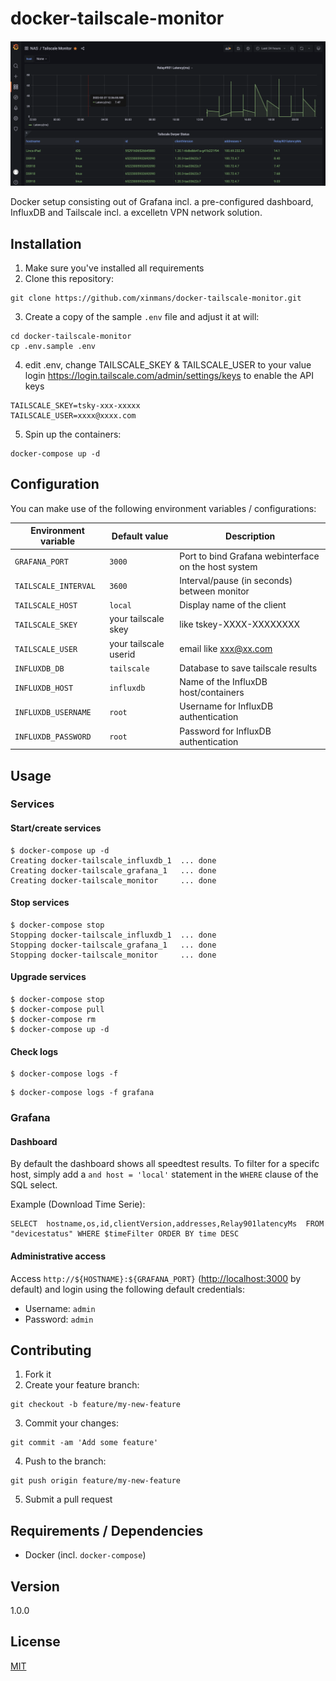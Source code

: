 # docker-tailscale-monitor

![](/docker/grafana/provisioning/grafana-sample.png)

Docker setup consisting out of Grafana incl. a pre-configured dashboard, InfluxDB and Tailscale incl. a excelletn VPN network solution.

## Installation

1. Make sure you've installed all requirements
2. Clone this repository:

```shell
git clone https://github.com/xinmans/docker-tailscale-monitor.git
```

3. Create a copy of the sample `.env` file and adjust it at will:

```shell
cd docker-tailscale-monitor
cp .env.sample .env
```
4. edit .env, change TAILSCALE_SKEY & TAILSCALE_USER to your value
login https://login.tailscale.com/admin/settings/keys to enable the API keys

```
TAILSCALE_SKEY=tsky-xxx-xxxxx
TAILSCALE_USER=xxxx@xxxx.com
```

5. Spin up the containers:

```shell
docker-compose up -d
```

## Configuration

You can make use of the following environment variables / configurations:

| Environment variable | Default value | Description
|----------------------|---------------|------------|
| `GRAFANA_PORT` | `3000` | Port to bind Grafana webinterface on the host system |
| `TAILSCALE_INTERVAL` | `3600` | Interval/pause (in seconds) between monitor |
| `TAILSCALE_HOST` | `local` | Display name of the client |
| `TAILSCALE_SKEY` | your tailscale skey | like  tskey-XXXX-XXXXXXXX|
| `TAILSCALE_USER` | your tailscale userid| email like xxx@xx.com|
| `INFLUXDB_DB` | `tailscale` | Database to save tailscale results |
| `INFLUXDB_HOST` | `influxdb` | Name of the InfluxDB host/containers |
| `INFLUXDB_USERNAME` | `root` | Username for InfluxDB authentication |
| `INFLUXDB_PASSWORD` | `root` | Password for InfluxDB authentication |

## Usage

### Services

#### Start/create services


```shell
$ docker-compose up -d
Creating docker-tailscale_influxdb_1  ... done
Creating docker-tailscale_grafana_1   ... done
Creating docker-tailscale_monitor     ... done

```

#### Stop services

```shell
$ docker-compose stop
Stopping docker-tailscale_influxdb_1  ... done
Stopping docker-tailscale_grafana_1   ... done
Stopping docker-tailscale_monitor     ... done
```

#### Upgrade services

```shell
$ docker-compose stop
$ docker-compose pull
$ docker-compose rm
$ docker-compose up -d
```

#### Check logs

```shell
$ docker-compose logs -f
```

```shell
$ docker-compose logs -f grafana
```

### Grafana

#### Dashboard

By default the dashboard shows all speedtest results. To filter for a specifc host, simply add a `and host = 'local'` statement in the `WHERE` clause of the SQL select.

Example (Download Time Serie):

```
SELECT  hostname,os,id,clientVersion,addresses,Relay901latencyMs  FROM "devicestatus" WHERE $timeFilter ORDER BY time DESC
```

#### Administrative access

Access `http://${HOSTNAME}:${GRAFANA_PORT}` ([http://localhost:3000](`http://localhost:3000`) by default) and login using the following default credentials:

* Username: `admin`
* Password: `admin`

## Contributing

1. Fork it
2. Create your feature branch:

```shell
git checkout -b feature/my-new-feature
```

3. Commit your changes:

```shell
git commit -am 'Add some feature'
```

4. Push to the branch:

```shell
git push origin feature/my-new-feature
```

5. Submit a pull request

## Requirements / Dependencies

* Docker (incl. `docker-compose`)

## Version

1.0.0

## License

[MIT](LICENSE)
